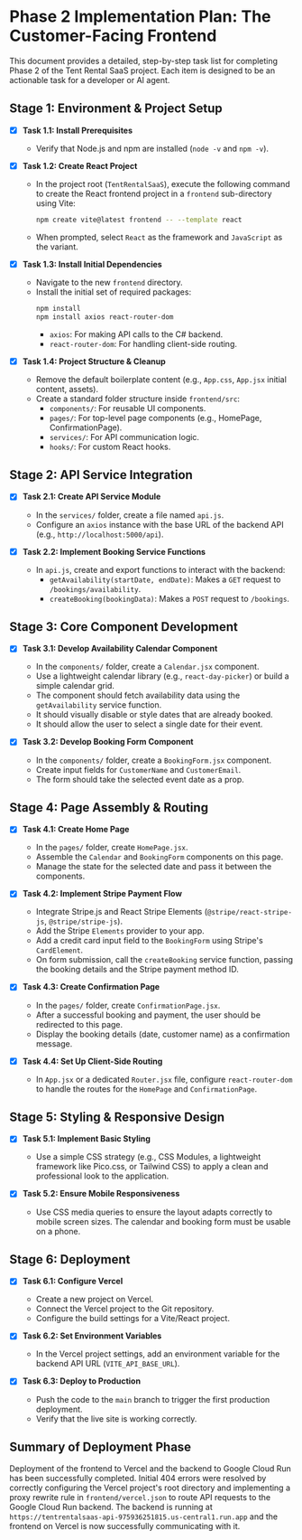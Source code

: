 # Phase 2 Implementation Plan: The Customer-Facing Frontend

This document provides a detailed, step-by-step task list for completing Phase 2 of the Tent Rental SaaS project. Each item is designed to be an actionable task for a developer or AI agent.

## Stage 1: Environment & Project Setup

- [x] **Task 1.1: Install Prerequisites**
  - Verify that Node.js and npm are installed (`node -v` and `npm -v`).

- [x] **Task 1.2: Create React Project**
  - In the project root (`TentRentalSaaS`), execute the following command to create the React frontend project in a `frontend` sub-directory using Vite:
    ```bash
    npm create vite@latest frontend -- --template react
    ```
  - When prompted, select `React` as the framework and `JavaScript` as the variant.

- [x] **Task 1.3: Install Initial Dependencies**
  - Navigate to the new `frontend` directory.
  - Install the initial set of required packages:
    ```bash
    npm install
    npm install axios react-router-dom
    ```
    *   `axios`: For making API calls to the C# backend.
    *   `react-router-dom`: For handling client-side routing.

- [x] **Task 1.4: Project Structure & Cleanup**
  - Remove the default boilerplate content (e.g., `App.css`, `App.jsx` initial content, assets).
  - Create a standard folder structure inside `frontend/src`:
    *   `components/`: For reusable UI components.
    *   `pages/`: For top-level page components (e.g., HomePage, ConfirmationPage).
    *   `services/`: For API communication logic.
    *   `hooks/`: For custom React hooks.

## Stage 2: API Service Integration

- [x] **Task 2.1: Create API Service Module**
  - In the `services/` folder, create a file named `api.js`.
  - Configure an `axios` instance with the base URL of the backend API (e.g., `http://localhost:5000/api`).

- [x] **Task 2.2: Implement Booking Service Functions**
  - In `api.js`, create and export functions to interact with the backend:
    *   `getAvailability(startDate, endDate)`: Makes a `GET` request to `/bookings/availability`.
    *   `createBooking(bookingData)`: Makes a `POST` request to `/bookings`.

## Stage 3: Core Component Development

- [x] **Task 3.1: Develop Availability Calendar Component**
  - In the `components/` folder, create a `Calendar.jsx` component.
  - Use a lightweight calendar library (e.g., `react-day-picker`) or build a simple calendar grid.
  - The component should fetch availability data using the `getAvailability` service function.
  - It should visually disable or style dates that are already booked.
  - It should allow the user to select a single date for their event.

- [x] **Task 3.2: Develop Booking Form Component**
  - In the `components/` folder, create a `BookingForm.jsx` component.
  - Create input fields for `CustomerName` and `CustomerEmail`.
  - The form should take the selected event date as a prop.

## Stage 4: Page Assembly & Routing

- [x] **Task 4.1: Create Home Page**
  - In the `pages/` folder, create `HomePage.jsx`.
  - Assemble the `Calendar` and `BookingForm` components on this page.
  - Manage the state for the selected date and pass it between the components.

- [x] **Task 4.2: Implement Stripe Payment Flow**
  - Integrate Stripe.js and React Stripe Elements (`@stripe/react-stripe-js`, `@stripe/stripe-js`).
  - Add the Stripe `Elements` provider to your app.
  - Add a credit card input field to the `BookingForm` using Stripe's `CardElement`.
  - On form submission, call the `createBooking` service function, passing the booking details and the Stripe payment method ID.

- [x] **Task 4.3: Create Confirmation Page**
  - In the `pages/` folder, create `ConfirmationPage.jsx`.
  - After a successful booking and payment, the user should be redirected to this page.
  - Display the booking details (date, customer name) as a confirmation message.

- [x] **Task 4.4: Set Up Client-Side Routing**
  - In `App.jsx` or a dedicated `Router.jsx` file, configure `react-router-dom` to handle the routes for the `HomePage` and `ConfirmationPage`.

## Stage 5: Styling & Responsive Design

- [x] **Task 5.1: Implement Basic Styling**
  - Use a simple CSS strategy (e.g., CSS Modules, a lightweight framework like Pico.css, or Tailwind CSS) to apply a clean and professional look to the application.

- [x] **Task 5.2: Ensure Mobile Responsiveness**
  - Use CSS media queries to ensure the layout adapts correctly to mobile screen sizes. The calendar and booking form must be usable on a phone.

## Stage 6: Deployment

- [x] **Task 6.1: Configure Vercel**
  - Create a new project on Vercel.
  - Connect the Vercel project to the Git repository.
  - Configure the build settings for a Vite/React project.

- [x] **Task 6.2: Set Environment Variables**
  - In the Vercel project settings, add an environment variable for the backend API URL (`VITE_API_BASE_URL`).

- [x] **Task 6.3: Deploy to Production**
  - Push the code to the `main` branch to trigger the first production deployment.
  - Verify that the live site is working correctly.

## Summary of Deployment Phase

Deployment of the frontend to Vercel and the backend to Google Cloud Run has been successfully completed. Initial 404 errors were resolved by correctly configuring the Vercel project's root directory and implementing a proxy rewrite rule in `frontend/vercel.json` to route API requests to the Google Cloud Run backend. The backend is running at `https://tentrentalsaas-api-975936251815.us-central1.run.app` and the frontend on Vercel is now successfully communicating with it.
